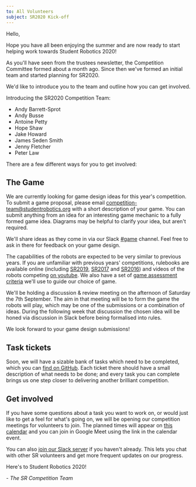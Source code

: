 ```yaml
---
to: All Volunteers
subject: SR2020 Kick-off
---
```


Hello,

Hope you have all been enjoying the summer and are now ready to start helping work towards Student Robotics 2020!

As you'll have seen from the trustees newsletter, the Competition Committee formed about a month ago. Since then we've formed an initial team and started planning for SR2020.

We'd like to introduce you to the team and outline how you can get involved.

Introducing the SR2020 Competition Team:

- Andy Barrett-Sprot
- Andy Busse
- Antoine Petty
- Hope Shaw
- Jake Howard
- James Seden Smith
- Jenny Fletcher
- Peter Law

There are a few different ways for you to get involved:

## The Game

We are currently looking for game design ideas for this year's competition. To submit a game proposal, please email competition-team@studentrobotics.org with a short description of your game. You can submit anything from an idea for an interesting game mechanic to a fully formed game idea. Diagrams may be helpful to clarify your idea, but aren't required.

We'll share ideas as they come in via our Slack [#game][slack-game] channel. Feel free to ask in there for feedback on your game design.

The capabilities of the robots are expected to be very similar to previous years. If you are unfamiliar with previous years' competitions, rulebooks are available online (including [SR2019][rules-2019], [SR2017][rules-2017] and [SR2016][rules-2016]) and videos of the robots competing [on youtube](https://www.youtube.com/user/studentrobotics). We also have a set of [game assessment criteria](https://srobo.github.io/runbook/programme/game-design/assessment-criteria/) we'll use to guide our choice of game.

We'll be holding a discussion & review meeting on the afternoon of Saturday the
7th September. The aim in that meeting will be to form the game the robots will
play, which may be one of the submissions or a combination of ideas. During the
following week that discussion the chosen idea will be honed via discussion in
Slack before being formalised into rules.

We look forward to your game design submissions!

## Task tickets

Soon, we will have a sizable bank of tasks which need to be completed, which you can [find on GitHub](https://github.com/srobo/tasks/issues). Each ticket there should have a small description of what needs to be done; and every task you can complete brings us one step closer to delivering another brilliant competition.

## Get involved

If you have some questions about a task you want to work on, or would just like to get a feel for what's going on, we will be opening our competition meetings for volunteers to join. The planned times will appear on [this calendar](https://calendar.google.com/calendar/embed?src=studentrobotics.org_oqdjasvpps8smo0d5nte417rak%40group.calendar.google.com&ctz=Europe%2FLondon) and you can join in Google Meet using the link in the calendar event.

You can also [join our Slack server](https://goo.gl/forms/Maq41MHF8CYSRVn83) if you haven't already. This lets you chat with other SR volunteers and get more frequent updates on our progress.

Here's to Student Robotics 2020!

*- The SR Competition Team*


[rules-2019]: https://studentrobotics.org/docs/resources/2019/rulebook.pdf
[rules-2017]: https://github.com/srobo/srweb/tree/master/resources/2017/rulebook.pdf
[rules-2016]: https://github.com/srobo/srweb/tree/master/resources/2016/rulebook.pdf
[slack-game]: https://studentrobotics.slack.com/messages/game
